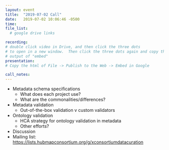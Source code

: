 ```yaml
---
layout: event
title:  "2019-07-02 Call"
date:   2019-07-02 10:06:46 -0500
time:
file_list:
  # google drive links

recording:
# double click video in Drive, and then click the three dots
# to open in a new window.  Then click the three dots again and copy the
# output of "embed"
presentation:
# Copy the html of File -> Publish to the Web -> Embed in Google

call_notes:
---
```

- Metadata schema specifications
  - What does each project use?
  - What are the commonalities/differences?
- Metadata validation
  - Out-of-the-box validation v custom validators
- Ontology validation
  - HCA strategy for ontology validation in metadata
  - Other efforts?
- Discussion
- Mailing list: https://lists.hubmapconsortium.org/g/xconsortiumdatacuration
